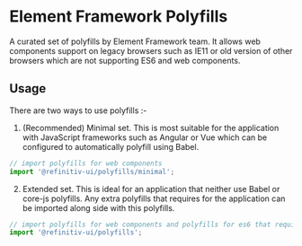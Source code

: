# Element Framework Polyfills

A curated set of polyfills by Element Framework team. It allows web components support on legacy browsers such as IE11 or old version of other browsers which are not supporting ES6 and web components.

## Usage

There are two ways to use polyfills :-

1. (Recommended) Minimal set. This is most suitable for the application with JavaScript frameworks such as Angular or Vue which can be configured to automatically polyfill using Babel.

```js
// import polyfills for web components
import '@refinitiv-ui/polyfills/minimal';
```

2. Extended set. This is ideal for an application that neither use Babel or core-js polyfills. Any extra polyfills that requires for the application can be imported along side with this polyfills.

```js
// import polyfills for web components and polyfills for es6 that required for EF elements (using core-js)
import '@refinitiv-ui/polyfills';
```

